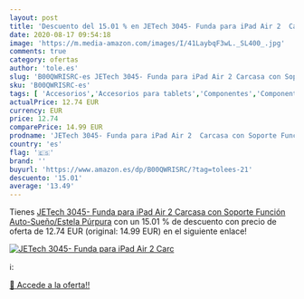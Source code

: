 ```yaml
---
layout: post
title: 'Descuento del 15.01 % en JETech 3045- Funda para iPad Air 2  Carc'
date: 2020-08-17 09:54:18
image: 'https://m.media-amazon.com/images/I/41LaybqF3wL._SL400_.jpg'
comments: true
category: ofertas
author: 'tole.es'
slug: 'B00QWRISRC-es JETech 3045- Funda para iPad Air 2 Carcasa con Soporte...'
sku: 'B00QWRISRC-es'
tags: [ 'Accesorios','Accesorios para tablets','Componentes','Componentes y piezas para portátiles','Informática','Teclados de repuesto para portátiles y netbooks','Teclados para tablets','ipad', ]
actualPrice: 12.74 EUR
currency: EUR
price: 12.74
comparePrice: 14.99 EUR
prodname: 'JETech 3045- Funda para iPad Air 2  Carcasa con Soporte Función  Auto-Sueño/Estela  Púrpura'
country: 'es'
flag: '🇪🇸'
brand: ''
buyurl: 'https://www.amazon.es/dp/B00QWRISRC/?tag=tolees-21'
descuento: '15.01'
average: '13.49'
---
```


Tienes [JETech 3045- Funda para iPad Air 2  Carcasa con Soporte Función  Auto-Sueño/Estela  Púrpura](https://www.amazon.es/dp/B00QWRISRC/?tag=tolees-21) con un 15.01 % de descuento con precio de oferta de 12.74 EUR (original: 14.99 EUR) en el siguiente enlace!

[![JETech 3045- Funda para iPad Air 2  Carc](https://m.media-amazon.com/images/I/41LaybqF3wL._SL400_.jpg)](https://www.amazon.es/dp/B00QWRISRC/?tag=tolees-21)

ℹ️:


[🛒 Accede a la oferta!!](https://www.amazon.es/dp/B00QWRISRC/?tag=tolees-21)
